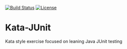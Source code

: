 [![Build Status](https://github.com/franswaabdelmalek/Kata-JUnit/workflows/Kata-JUnit%20CI/badge.svg)](https://github.com/franswaabdelmalek/Kata-JUnit/actions?query=workflow%3A%22Kata-JUnit+CI%22)
[![License](https://img.shields.io/badge/License-Apache_2.0-blue)](http://www.apache.org/licenses/LICENSE-2.0)

# Kata-JUnit
Kata style exercise focused on leaning Java JUnit testing
